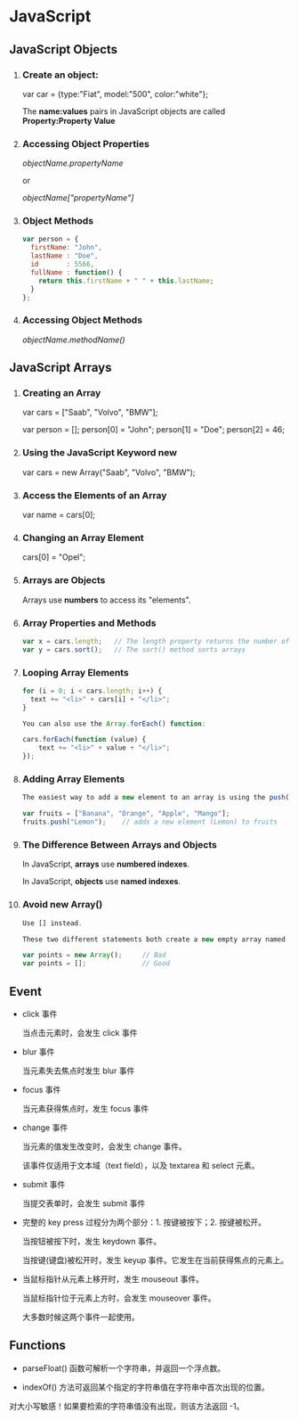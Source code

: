 # JavaScript

## JavaScript Objects

1. ### Create an object:

   var car = {type:"Fiat", model:"500", color:"white"};

   The **name:values** pairs in JavaScript objects are called **Property:Property Value**



2. ### Accessing Object Properties

   *objectName.propertyName*

   or

   *objectName["propertyName"]*

3. ### Object Methods

   ```js
   var person = {
     firstName: "John",
     lastName : "Doe",
     id       : 5566,
     fullName : function() {
       return this.firstName + " " + this.lastName;
     }
   };
   ```

4. ### Accessing Object Methods

   *objectName.methodName()*



## JavaScript Arrays

1. ### Creating an Array

   var cars = ["Saab", "Volvo", "BMW"];

   var person = [];
   person[0] = "John";
   person[1] = "Doe";
   person[2] = 46;

2. ### Using the JavaScript Keyword new

   var cars = new Array("Saab", "Volvo", "BMW");

3. ### Access the Elements of an Array

   var name = cars[0];

4. ### Changing an Array Element

   cars[0] = "Opel";

5. ### Arrays are Objects

   Arrays use **numbers** to access its "elements".

6. ### Array Properties and Methods

   ```js
   var x = cars.length;   // The length property returns the number of elements
   var y = cars.sort();   // The sort() method sorts arrays
   ```

7. ### Looping Array Elements

   ```js
   for (i = 0; i < cars.length; i++) {
     text += "<li>" + cars[i] + "</li>";
   }
   ```

   ```js
   You can also use the Array.forEach() function:
   
   cars.forEach(function (value) {
       text += "<li>" + value + "</li>";
   });
   ```

8. ### Adding Array Elements

   ```js
   The easiest way to add a new element to an array is using the push() method:
   
   var fruits = ["Banana", "Orange", "Apple", "Mango"];
   fruits.push("Lemon");    // adds a new element (Lemon) to fruits
   ```

9. ### The Difference Between Arrays and Objects

   In JavaScript, **arrays** use **numbered indexes**.  

   In JavaScript, **objects** use **named indexes**.

10. ### Avoid new Array()

    ```js
    Use [] instead.
    
    These two different statements both create a new empty array named points:
    
    var points = new Array();     // Bad
    var points = [];              // Good
    ```



## Event

- click 事件

  当点击元素时，会发生 click 事件



- blur 事件

  当元素失去焦点时发生 blur 事件



- focus 事件

  当元素获得焦点时，发生 focus 事件



- change 事件

  当元素的值发生改变时，会发生 change 事件。

  该事件仅适用于文本域（text field），以及 textarea 和 select 元素。



- submit 事件

  当提交表单时，会发生 submit 事件



- 完整的 key press 过程分为两个部分：1. 按键被按下；2. 按键被松开。

  当按钮被按下时，发生 keydown 事件。

  当按键(键盘)被松开时，发生 keyup 事件。它发生在当前获得焦点的元素上。



- 当鼠标指针从元素上移开时，发生 mouseout 事件。

  当鼠标指针位于元素上方时，会发生 mouseover 事件。

  大多数时候这两个事件一起使用。



## Functions

- parseFloat() 函数可解析一个字符串，并返回一个浮点数。



- indexOf() 方法可返回某个指定的字符串值在字符串中首次出现的位置。

对大小写敏感！如果要检索的字符串值没有出现，则该方法返回 -1。